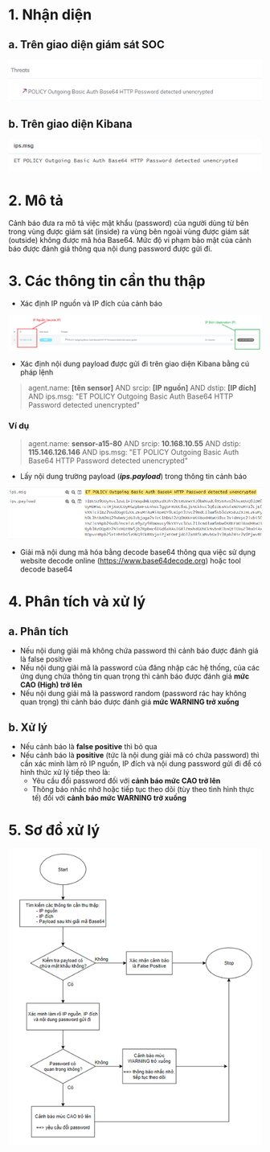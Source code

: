 # 1. Nhận diện
## a. Trên giao diện giám sát SOC

![](/Picture/SOC_PIC001/1.png)

## b.	Trên giao diện Kibana

![](/Picture/SOC_PIC001/2.png)

# 2. Mô tả
Cảnh báo đưa ra mô tả việc mật khẩu (password) của người dùng từ bên trong vùng được giám sát (inside) ra vùng bên ngoài vùng được giám sát (outside) không được mã hóa Base64. Mức độ vi phạm bảo mật của cảnh báo được đánh giá thông qua nội dung password được gửi đi.

# 3. Các thông tin cần thu thập
* Xác định IP nguồn và IP đích của cảnh báo

![](/Picture/SOC_PIC001/3.png)

* Xác định nội dung payload được gửi đi trên giao diện Kibana bằng cú pháp lệnh
> agent.name: **[tên sensor]** AND srcip: **[IP nguồn]** AND dstip: **[IP đích]** AND ips.msg: "ET POLICY Outgoing Basic Auth Base64 HTTP Password detected unencrypted"

### Ví dụ
> agent.name: **sensor-a15-80** AND srcip: **10.168.10.55** AND dstip: **115.146.126.146** AND ips.msg: "ET POLICY Outgoing Basic Auth Base64 HTTP Password detected unencrypted"

* Lấy nội dung trường payload (_**ips.payload**_) trong thông tin cảnh báo

![](/Picture/SOC_PIC001/4.png)

* Giải mã nội dung mã hóa bằng decode base64 thông qua việc sử dụng website decode online (https://www.base64decode.org) hoặc tool decode base64

# 4. Phân tích và xử lý
## a. Phân tích
* Nếu nội dung giải mã không chứa password thì cảnh báo được đánh giá là false positive
* Nếu nội dung giải mã là password của đăng nhập các hệ thống, của các ứng dụng chứa thông tin quan trọng thì cảnh báo được đánh giá **mức CAO (High) trở lên**
* Nếu nội dung giải mã là password random (password rác hay không quan trọng) thì cảnh báo được đánh giá **mức WARNING trở xuống**

## b. Xử lý
* Nếu cảnh báo là **false positive** thì bỏ qua
* Nếu cảnh báo là **positive** (tức là nội dung giải mã có chứa password) thì cần xác minh làm rõ IP nguồn, IP đích và nội dung password gửi đi để có hình thức xử lý tiếp theo là:
    * Yêu cầu đổi password đối với **cảnh báo mức CAO trở lên**
    * Thông báo nhắc nhở hoặc tiếp tục theo dõi (tùy theo tình hình thực tế) đối với **cảnh báo mức WARNING trở xuống**

# 5. Sơ đồ xử lý

![](/Picture/SOC_PIC001/5.png)
